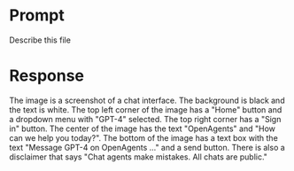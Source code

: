 # Prompt

Describe this file

# Response

The image is a screenshot of a chat interface. The background is black and the text is white. The top left corner of the
image has a "Home" button and a dropdown menu with "GPT-4" selected. The top right corner has a "Sign in" button. The
center of the image has the text "OpenAgents" and "How can we help you today?". The bottom of the image has a text box
with the text "Message GPT-4 on OpenAgents ..." and a send button. There is also a disclaimer that says "Chat agents
make mistakes. All chats are public."